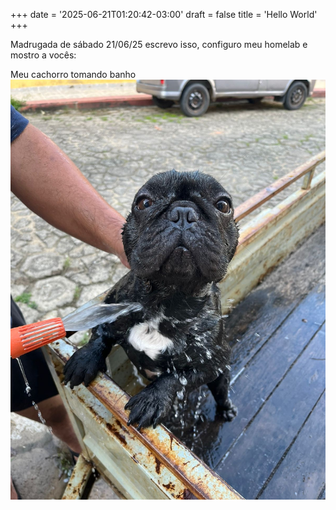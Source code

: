+++
date = '2025-06-21T01:20:42-03:00'
draft = false
title = 'Hello World'
+++

 Madrugada de sábado 21/06/25 escrevo isso, configuro meu homelab e mostro a vocês: 

Meu cachorro tomando banho
![Thor - Imagem via Static](/assets/thor.JPG)
